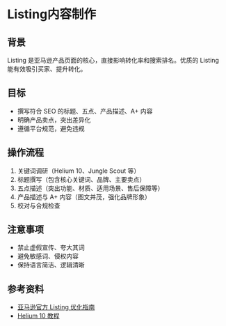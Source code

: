 # Listing内容制作

## 背景
Listing 是亚马逊产品页面的核心，直接影响转化率和搜索排名。优质的 Listing 能有效吸引买家、提升转化。

## 目标
- 撰写符合 SEO 的标题、五点、产品描述、A+ 内容
- 明确产品卖点，突出差异化
- 遵循平台规范，避免违规

## 操作流程
1. 关键词调研（Helium 10、Jungle Scout 等）
2. 标题撰写（包含核心关键词、品牌、主要卖点）
3. 五点描述（突出功能、材质、适用场景、售后保障等）
4. 产品描述与 A+ 内容（图文并茂，强化品牌形象）
5. 校对与合规检查

## 注意事项
- 禁止虚假宣传、夸大其词
- 避免敏感词、侵权内容
- 保持语言简洁、逻辑清晰

## 参考资料
- [亚马逊官方 Listing 优化指南](https://sellercentral.amazon.com/gp/help/external/200386300)
- [Helium 10 教程](https://www.helium10.com/)
